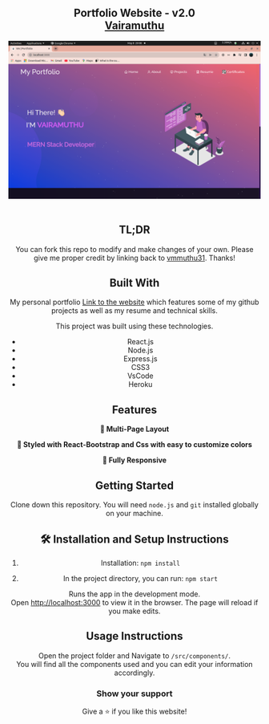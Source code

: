<h2 align="center">
  Portfolio Website - v2.0<br/>
  <a href="" target="_blank">Vairamuthu</a>
</h2>
<div align="center">
  <img alt="Demo" src="./Images/readme-img.png" />
</div>

<br/>

<center>


## TL;DR

You can fork this repo to modify and make changes of your own. Please give me proper credit by linking back to [vmmuthu31](https://github.com/vmmuthu31). Thanks!

## Built With

My personal portfolio <a href="https://vm-portfolio3.netlify.app/" target="_blank">Link to the website</a> which features some of my github projects as well as my resume and technical skills.<br/>

This project was built using these technologies.

- React.js
- Node.js
- Express.js
- CSS3
- VsCode
- Heroku

## Features

**📖 Multi-Page Layout**

**🎨 Styled with React-Bootstrap and Css with easy to customize colors**

**📱 Fully Responsive**

## Getting Started

Clone down this repository. You will need `node.js` and `git` installed globally on your machine.

## 🛠 Installation and Setup Instructions

1. Installation: `npm install`

2. In the project directory, you can run: `npm start`

Runs the app in the development mode.\
Open [http://localhost:3000](http://localhost:3000) to view it in the browser.
The page will reload if you make edits.

## Usage Instructions

Open the project folder and Navigate to `/src/components/`. <br/>
You will find all the components used and you can edit your information accordingly.

### Show your support

Give a ⭐ if you like this website!
